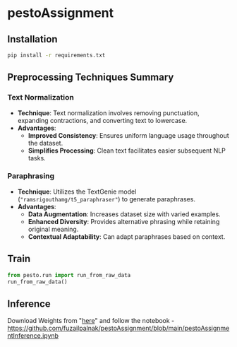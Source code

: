 # pestoAssignment

## Installation

```sh
pip install -r requirements.txt
```

## Preprocessing Techniques Summary

### Text Normalization

- **Technique**: Text normalization involves removing punctuation, expanding contractions, and converting text to lowercase.
- **Advantages**:
  - **Improved Consistency**: Ensures uniform language usage throughout the dataset.
  - **Simplifies Processing**: Clean text facilitates easier subsequent NLP tasks.

### Paraphrasing

- **Technique**: Utilizes the TextGenie model (`"ramsrigouthamg/t5_paraphraser"`) to generate paraphrases.
- **Advantages**:
  - **Data Augmentation**: Increases dataset size with varied examples.
  - **Enhanced Diversity**: Provides alternative phrasing while retaining original meaning.
  - **Contextual Adaptability**: Can adapt paraphrases based on context.



## Train
```python
from pesto.run import run_from_raw_data
run_from_raw_data()
```

## Inference

Download Weights from "[here](https://github.com/fuzailpalnak/pestoAssignment/releases/download/v0.0.1/saved_model.zip)" and follow the notebook - https://github.com/fuzailpalnak/pestoAssignment/blob/main/pestoAssignmentInference.ipynb
